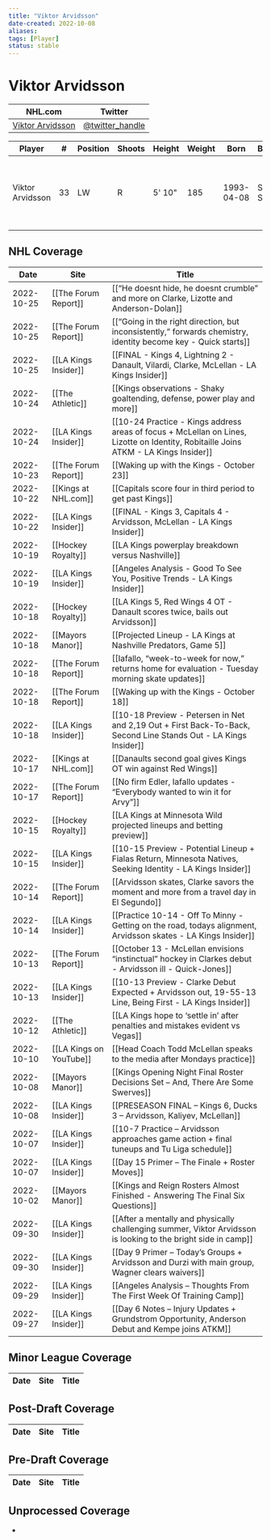 ```yaml
---
title: "Viktor Arvidsson"
date-created: 2022-10-08
aliases: 
tags: [Player]
status: stable
---
```


# Viktor Arvidsson

NHL.com | Twitter
-|-
[Viktor Arvidsson]() | [@twitter_handle](https://twitter.com/)

Player | \# | Position | Shoots | Height | Weight | Born | Birthplace | Draft 
-|-|-|-|-|-|-|-|-
Viktor Arvidsson | 33 | LW | R | 5' 10" | 185 | 1993-04-08 | Skellefteå, SWE | 2014 NSH, 4th rd, 22nd pk (112th overall)



## NHL  Coverage
| Date       | Site                    | Title                                                                                                                                |
| ---------- | ----------------------- | ------------------------------------------------------------------------------------------------------------------------------------ |
| 2022-10-25 | [[The Forum Report]] | [[“He doesnt hide, he doesnt crumble” and more on Clarke, Lizotte and Anderson-Dolan]]                                                                                                           |
| 2022-10-25 | [[The Forum Report]] | [[“Going in the right direction, but inconsistently,” forwards chemistry, identity become key - Quick starts]]                                                                                                                                |
| 2022-10-25 | [[LA Kings Insider]] | [[FINAL - Kings 4, Lightning 2 - Danault, Vilardi, Clarke, McLellan - LA Kings Insider]]                                                                                                 |
| 2022-10-24 | [[The Athletic]]        | [[Kings observations - Shaky goaltending, defense, power play and more]]                                                             |
| 2022-10-24 | [[LA Kings Insider]]    | [[10-24 Practice - Kings address areas of focus + McLellan on Lines, Lizotte on Identity, Robitaille Joins ATKM - LA Kings Insider]] |
| 2022-10-23 | [[The Forum Report]]    | [[Waking up with the Kings - October 23]]                                                                                            |
| 2022-10-22 | [[Kings at NHL.com]]    | [[Capitals score four in third period to get past Kings]]                                                                            |
| 2022-10-22 | [[LA Kings Insider]]    | [[FINAL - Kings 3, Capitals 4 - Arvidsson, McLellan - LA Kings Insider]]                                                             |
| 2022-10-19 | [[Hockey Royalty]]      | [[LA Kings powerplay breakdown versus Nashville]]                                                                                    |
| 2022-10-19 | [[LA Kings Insider]]    | [[Angeles Analysis - Good To See You, Positive Trends - LA Kings Insider]]                                                           |
| 2022-10-18 | [[Hockey Royalty]]      | [[LA Kings 5, Red Wings 4 OT - Danault scores twice, bails out Arvidsson]]                                                           |
| 2022-10-18 | [[Mayors Manor]]        | [[Projected Lineup - LA Kings at Nashville Predators, Game 5]]                                                                       |
| 2022-10-18 | [[The Forum Report]]    | [[Iafallo, “week-to-week for now,” returns home for evaluation -  Tuesday morning skate updates]]                                    |
| 2022-10-18 | [[The Forum Report]]    | [[Waking up with the Kings - October 18]]                                                                                            |
| 2022-10-18 | [[LA Kings Insider]]    | [[10-18 Preview - Petersen in Net and 2,19 Out + First Back-To-Back, Second Line Stands Out - LA Kings Insider]]                     |
| 2022-10-17 | [[Kings at NHL.com]]    | [[Danaults second goal gives Kings OT win against Red Wings]]                                                                        |
| 2022-10-17 | [[The Forum Report]]    | [[No firm Edler, Iafallo updates - “Everybody wanted to win it for Arvy”]]                                                           |
| 2022-10-15 | [[Hockey Royalty]]      | [[LA Kings at Minnesota Wild projected lineups and betting preview]]                                                                 |
| 2022-10-15 | [[LA Kings Insider]]    | [[10-15 Preview - Potential Lineup + Fialas Return, Minnesota Natives, Seeking Identity - LA Kings Insider]]                         |
| 2022-10-14 | [[The Forum Report]]    | [[Arvidsson skates, Clarke savors the moment and more from a travel day in El Segundo]]                                              |
| 2022-10-14 | [[LA Kings Insider]]    | [[Practice 10-14 - Off To Minny - Getting on the road, todays alignment, Arvidsson skates - LA Kings Insider]]                       |
| 2022-10-13 | [[The Forum Report]]    | [[October 13 - McLellan envisions “instinctual” hockey in Clarkes debut - Arvidsson ill - Quick-Jones]]                              |
| 2022-10-13 | [[LA Kings Insider]]    | [[10-13 Preview - Clarke Debut Expected + Arvidsson out, 19-55-13 Line, Being First - LA Kings Insider]]                             |
| 2022-10-12 | [[The Athletic]]        | [[LA Kings hope to ‘settle in’ after penalties and mistakes evident vs Vegas]]                                                       |
| 2022-10-10 | [[LA Kings on YouTube]] | [[Head Coach Todd McLellan speaks to the media after Mondays practice]]                                                              |
| 2022-10-08 | [[Mayors Manor]]        | [[Kings Opening Night Final Roster Decisions Set – And, There Are Some Swerves]]                                                     |
| 2022-10-08 | [[LA Kings Insider]]    | [[PRESEASON FINAL – Kings 6, Ducks 3 – Arvidsson, Kaliyev, McLellan]]                                                                |
| 2022-10-07 | [[LA Kings Insider]]    | [[10-7 Practice – Arvidsson approaches game action + final tuneups and Tu Liga schedule]]                                            |
| 2022-10-07 | [[LA Kings Insider]]    | [[Day 15 Primer – The Finale + Roster Moves]]                                                                                        |
| 2022-10-02 | [[Mayors Manor]]        | [[Kings and Reign Rosters Almost Finished - Answering The Final Six Questions]]                                                      |
| 2022-09-30 | [[LA Kings Insider]]    | [[After a mentally and physically challenging summer, Viktor Arvidsson is looking to the bright side in camp]]                       |
| 2022-09-30 | [[LA Kings Insider]]    | [[Day 9 Primer – Today’s Groups + Arvidsson and Durzi with main group, Wagner clears waivers]]                                       |
| 2022-09-29 | [[LA Kings Insider]]    | [[Angeles Analysis – Thoughts From The First Week Of Training Camp]]                                                                 |
| 2022-09-27 | [[LA Kings Insider]]    | [[Day 6 Notes – Injury Updates + Grundstrom Opportunity, Anderson Debut and Kempe joins ATKM]]                   |



## Minor League Coverage
Date | Site |  Title
---|---|---



## Post-Draft Coverage
Date | Site |  Title
---|---|---



## Pre-Draft Coverage
Date | Site |  Title
---|---|---


## Unprocessed Coverage
- 
